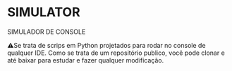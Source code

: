 # SIMULATOR
 SIMULADOR DE CONSOLE

⚠️Se trata de scrips em Python projetados para rodar no console de qualquer IDE. Como se trata de um repositório publico, você pode clonar e até baixar para estudar e fazer qualquer modificação.
